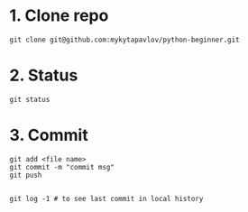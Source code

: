 # 1. Clone repo
```commandline
git clone git@github.com:mykytapavlov/python-beginner.git
```

# 2. Status
```commandline
git status
```

# 3. Commit
```commandline
git add <file name>
git commit -m "commit msg"
git push


git log -1 # to see last commit in local history
```
